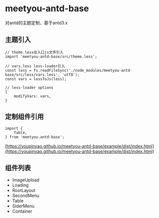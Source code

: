 # meetyou-antd-base
对antd的主题定制，基于antd3.x

## 主题引入
```
// theme.less在入口js文件引入
import 'meetyou-antd-base/src/theme.less';

// vars.less less-loader引入
const less = fs.readFileSync('./node_modules/meetyou-antd-base/src/less/vars.less', 'utf8');
const vars = lessToJs(less);

// less-loader options
{
    modifyVars: vars,
}
```
## 定制组件引用
```
import {
    Table,
} from 'meetyou-antd-base';
```

[https://youpinyao.github.io/meetyou-antd-base/example/dist/index.html](https://youpinyao.github.io/meetyou-antd-base/example/dist/index.html)

## 组件列表
- ImageUpload
- Loading
- RootLayout
- SecondMenu
- Table
- SiderMenu
- Container
